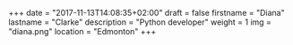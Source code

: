 +++
date = "2017-11-13T14:08:35+02:00"
draft = false
firstname = "Diana"
lastname = "Clarke"
description = "Python developer"
weight = 1
img = "diana.png"
location = "Edmonton"
+++

